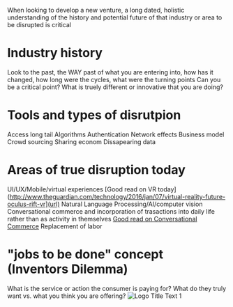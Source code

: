 When looking to develop a new venture, a long dated, holistic understanding of the history and potential future of that industry or area to be disrupted is critical

 # Industry history
 
 Look to the past, the WAY past of what you are entering into, how has it changed, how long were the cycles, what were the turning points
 Can you be a critical point?
 What is truely different or innovative that you are doing?
 
 # Tools and types of disrutpion
 
  Access long tail
  Algorithms
  Authentication
  Network effects
  Business model
  Crowd sourcing
  Sharing econom
  Dissapearing data
 
 # Areas of true disruption today
 
  UI/UX/Mobile/virtual experiences
 [Good read on VR today](http://www.theguardian.com/technology/2016/jan/07/virtual-reality-future-oculus-rift-vr](url)
  Natural Language Processing/AI/computer vision
  Conversational commerce and incorporation of trasactions into daily life rather than as activity in themselves
 [Good read on Conversational Commerce](https://medium.com/chris-messina/2016-will-be-the-year-of-conversational-commerce-1586e85e3991#.9f0wlw7r5)
  Replacement of labor
 
 # "jobs to be done" concept (Inventors Dilemma)
 
  What is the service or action the consumer is paying for?
  What do they truly want vs. what you think you are offering?
 ![](https://i.guim.co.uk/img/media/9a7b8568c95a76c3dcfe9144d5b42c323c211c96/1465_412_3670_2201/master/3670.jpg?w=620&q=20&auto=format&usm=12&fit=max&dpr=2&s=cfd4beb800ca81933d1f51e09ea0aa74 "Logo Title Text 1")
